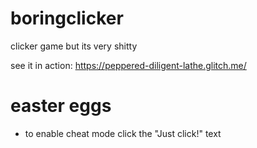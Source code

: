# boringclicker

clicker game but its very shitty

see it in action: https://peppered-diligent-lathe.glitch.me/

# easter eggs
- to enable cheat mode click the "Just click!" text
